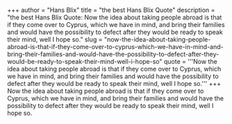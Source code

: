 +++
author = "Hans Blix"
title = "the best Hans Blix Quote"
description = "the best Hans Blix Quote: Now the idea about taking people abroad is that if they come over to Cyprus, which we have in mind, and bring their families and would have the possibility to defect after they would be ready to speak their mind, well I hope so."
slug = "now-the-idea-about-taking-people-abroad-is-that-if-they-come-over-to-cyprus-which-we-have-in-mind-and-bring-their-families-and-would-have-the-possibility-to-defect-after-they-would-be-ready-to-speak-their-mind-well-i-hope-so"
quote = '''Now the idea about taking people abroad is that if they come over to Cyprus, which we have in mind, and bring their families and would have the possibility to defect after they would be ready to speak their mind, well I hope so.'''
+++
Now the idea about taking people abroad is that if they come over to Cyprus, which we have in mind, and bring their families and would have the possibility to defect after they would be ready to speak their mind, well I hope so.
